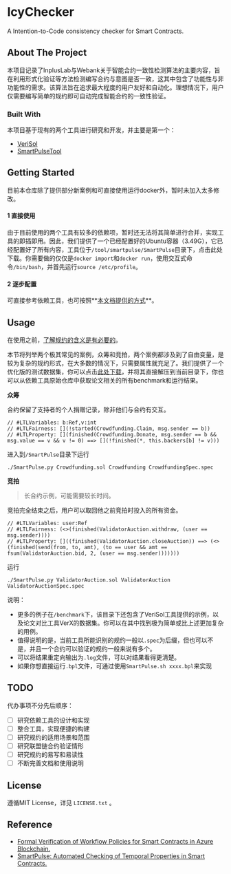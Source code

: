 # IcyChecker
A Intention-to-Code consistency checker for  Smart Contracts.

## About The Project

本项目记录了InplusLab与Webank关于智能合约一致性检测算法的主要内容，旨在利用形式化验证等方法检测编写合约与意图是否一致，这其中包含了功能性与非功能性的需求。该算法旨在追求最大程度的用户友好和自动化。理想情况下，用户仅需要编写简单的规约即可自动完成智能合约的一致性验证。

### Built With

本项目基于现有的两个工具进行研究和开发，并主要是第一个：

* [VeriSol](https://github.com/utopia-group/verisol)
* [SmartPulseTool](https://github.com/utopia-group/SmartPulseTool/tree/master)

## Getting Started

目前本仓库除了提供部分新案例和可直接使用运行docker外，暂时未加入太多修改。

#### 1 直接使用

由于目前使用的两个工具有较多的依赖项，暂时还无法将其简单进行合并，实现工具的即插即用。因此，我们提供了一个已经配置好的Ubuntu容器（3.49G），它已经配置好了所有内容，工具位于`/tool/smartpulse/SmartPulse`目录下，点击此处下载。你需要做的仅仅是`docker import`和`docker run`，使用交互式命令`/bin/bash`，并首先运行`source /etc/profile`。

#### 2 逐步配置

可直接参考依赖工具，也可按照**[本文档提供的方式](originBuild.md)**。

## Usage

在使用之前，[了解规约的含义是有必要的](spec.md)。

本节将列举两个极其常见的案例，众筹和竞拍，两个案例都涉及到了自由变量，是较为复杂的规约形式，在大多数的情况下，只需要属性就充足了。我们提供了一个优化版的测试数据集，你可以点击[此处下载](https://github.com/VeriInplus/Solidity-Verification-Dataset/releases/download/version/data.zip)，并将其直接解压到当前目录下，你也可以从依赖工具原始仓库中获取论文相关的所有benchmark和运行结果。

**众筹**

合约保留了支持者的个人捐赠记录，除非他们与合约有交互。

```
// #LTLVariables: b:Ref,v:int
// #LTLFairness: [](!started(Crowdfunding.Claim, msg.sender == b))
// #LTLProperty: [](finished(Crowdfunding.Donate, msg.sender == b && msg.value == v && v != 0) ==> [](!finished(*, this.backers[b] != v))) 
```

进入到`/SmartPulse`目录下运行

```shell
./SmartPulse.py Crowdfunding.sol Crowdfunding CrowdfundingSpec.spec
```

**竞拍**

> 长合约示例，可能需要较长时间。

竞拍完全结束之后，用户可以取回他之前竞拍时投入的所有资金。	

```
// #LTLVariables: user:Ref
// #LTLFairness: (<>(finished(ValidatorAuction.withdraw, (user == msg.sender))))
// #LTLProperty: []((finished(ValidatorAuction.closeAuction)) ==> (<>(finished(send(from, to, amt), (to == user && amt == fsum(ValidatorAuction.bid, 2, (user == msg.sender)))))))
```

运行

```shell
./SmartPulse.py ValidatorAuction.sol ValidatorAuction ValidatorAuctionSpec.spec 
```

说明：

- 更多的例子在`/benchmark`下，该目录下还包含了VeriSol工具提供的示例，以及论文对比工具VerX的数据集。你可以在其中找到极为简单或比上述更加复杂的用例。
- 值得说明的是，当前工具所能识别的规约一般以`.spec`为后缀，但也可以不是，并且一个合约可以验证的规约一般来说有多个。
- 可以将结果重定向输出为`.log`文件，可以对结果看得更清楚。
- 如果你想直接运行`.bpl`文件，可通过使用`SmartPulse.sh xxxx.bpl`来实现

## TODO

代办事项不分先后顺序：

- [ ] 研究依赖工具的设计和实现
- [ ] 整合工具，实现便捷的构建
- [ ] 研究规约的适用场景和范围
- [ ] 研究联盟链合约验证情形
- [ ] 研究规约的易写和易读性
- [ ] 不断完善文档和使用说明

## License

遵循MIT License，详见 `LICENSE.txt` 。
## Reference

* [Formal Verification of Workflow Policies for Smart Contracts in Azure Blockchain.](https://doi.org/10.1007/978-3-030-41600-3_7)
* [SmartPulse: Automated Checking of Temporal Properties in Smart Contracts.](https://doi.org/10.1109/SP40001.2021.00085)

